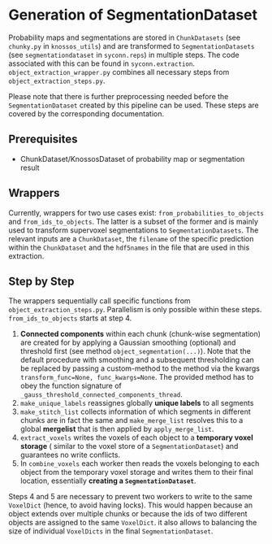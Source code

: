# Generation of SegmentationDataset
Probability maps and segmentations are stored in `ChunkDatasets` (see `chunky.py` in `knossos_utils`)
and are transformed to `SegmentationDatasets` (see `segmentationdataset` in `syconn.reps`) in multiple steps. 
The code associated with this can be found in `syconn.extraction`. `object_extraction_wrapper.py` 
combines all necessary steps from `object_extraction_steps.py`.

Please note that there is further preprocessing needed before the `SegmentationDataset` created by 
this pipeline can be used. These steps are covered by the corresponding documentation.

## Prerequisites
* ChunkDataset/KnossosDataset of probability map or segmentation result

## Wrappers
Currently, wrappers for two use cases exist: `from_probabilities_to_objects` and `from_ids_to_objects`. 
The latter is a subset of the former and is mainly used to transform supervoxel segmentations 
to `SegmentationDatasets`. The relevant inputs are a `ChunkDataset`, the `filename` of the 
specific prediction within the `ChunkDataset` and the `hdf5names` in the file that are used in this extraction.

## Step by Step
The wrappers sequentially call specific functions from `object_extraction_steps.py`. Parallelism is only 
possible within these steps. `from_ids_to_objects` starts at step 4.

1. **Connected components** within each chunk (chunk-wise segmentation) are created for
by applying a Gaussian smoothing (optional) and threshold first (see method `object_segmentation(...)`).
Note that the default procedure with smoothing and a subsequent thresholding can be replaced by
 passing a custom-method to the method via the kwargs `transform_func=None, func_kwargs=None`. The provided method has to
 obey the function signature of `_gauss_threshold_connected_components_thread`.
2. `make_unique_labels` reassignes globally **unique labels** to all segments
3. `make_stitch_list` collects information of which segments in different
chunks are in fact the same and `make_merge_list` resolves this to a global **mergelist** that is then applied by `apply_merge_list`.
4. `extract_voxels` writes the voxels of each object to a **temporary voxel storage** (
similar to the voxel store of a `SegmentationDataset`) and guarantees no write conflicts.
5. In `combine_voxels` each worker then reads the voxels belonging to each object from the
temporary voxel storage and writes them to their final location, essentially **creating a `SegmentationDataset`**.

Steps 4 and 5 are necessary to prevent two workers to write to the same `VoxelDict` (hence, to avoid having locks).
 This would happen because an object extends over multiple chunks or because the
  ids of two different objects are assigned to the same `VoxelDict`. it also allows to balancing the
size of individual `VoxelDicts` in the final `SegmentationDataset`.
